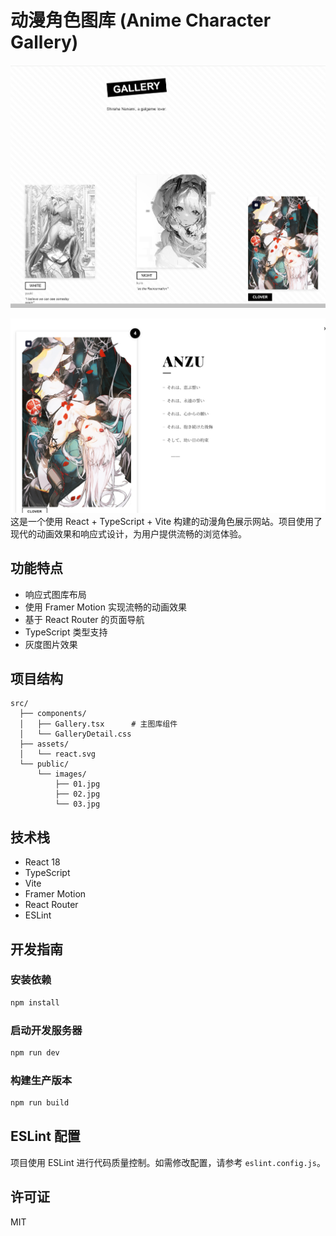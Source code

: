 # 动漫角色图库 (Anime Character Gallery)

![alt text](src/assets/display/home.png)

![alt text](src/assets/display/detail.png)
这是一个使用 React + TypeScript + Vite 构建的动漫角色展示网站。项目使用了现代的动画效果和响应式设计，为用户提供流畅的浏览体验。

## 功能特点

- 响应式图库布局
- 使用 Framer Motion 实现流畅的动画效果
- 基于 React Router 的页面导航
- TypeScript 类型支持
- 灰度图片效果

## 项目结构

```
src/
  ├── components/
  │   ├── Gallery.tsx      # 主图库组件
  │   └── GalleryDetail.css
  ├── assets/
  │   └── react.svg
  └── public/
      └── images/
          ├── 01.jpg
          ├── 02.jpg
          └── 03.jpg
```

## 技术栈

- React 18
- TypeScript
- Vite
- Framer Motion
- React Router
- ESLint

## 开发指南

### 安装依赖

```bash
npm install
```

### 启动开发服务器

```bash
npm run dev
```

### 构建生产版本

```bash
npm run build
```

## ESLint 配置

项目使用 ESLint 进行代码质量控制。如需修改配置，请参考 `eslint.config.js`。

## 许可证

MIT
